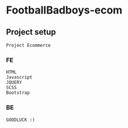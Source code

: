 # FootballBadboys-ecom


## Project setup
```
Project Ecommerce 
```

### FE
```
HTML
Javascript
JQUERY
SCSS
Bootstrap
```

### BE
```
GOODLUCK :)
```

